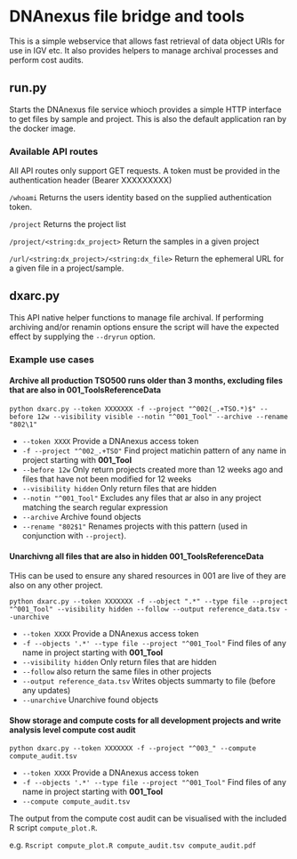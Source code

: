# DNAnexus file bridge and tools

This is a simple webservice that allows fast retrieval of data object URIs for use in IGV etc.
It also provides helpers to manage archival processes and perform cost audits.
## run.py
Starts the DNAnexus file service whioch provides a simple HTTP interface to get files by sample and project.
This is also the default application ran by the docker image.

### Available API routes
All API routes only support GET requests.
A token must be provided in the authentication header (Bearer XXXXXXXXX)

`/whoami` Returns the users identity based on the supplied authentication token.

`/project` Returns the project list

`/project/<string:dx_project>` Return the samples in a given project

`/url/<string:dx_project>/<string:dx_file>` Return the ephemeral URL for a given file in a project/sample.

## dxarc.py
This API native helper functions to manage file archival.
If performing archiving and/or renamin options ensure the script will have the expected effect by supplying the `--dryrun` option.

### Example use cases
#### Archive all production TSO500 runs older than 3 months, excluding files that are also in 001_ToolsReferenceData

`python dxarc.py --token XXXXXXX -f --project "^002(_.+TSO.*)$" --before 12w --visibility visible --notin "^001_Tool" --archive --rename "802\1"`

- `--token XXXX` Provide a DNAnexus access token
- `-f --project "^002_.+TSO"` Find project matichin pattern of any name in project starting with __001_Tool__
- `--before 12w` Only return projects created more than 12 weeks ago and files that have not been modified for 12 weeks
- `--visibility hidden` Only return files that are hidden
- `--notin "^001_Tool"` Excludes any files that ar also in any project matching the search regular expression
- `--archive` Archive found objects
- `--rename "802$1"` Renames projects with this pattern (used in conjunction with `--project`).

#### Unarchivng all files that are also in hidden 001_ToolsReferenceData 
THis can be used to ensure any shared resources in 001 are live of they are also on any other project.

`python dxarc.py --token XXXXXXX -f --object ".*" --type file --project "^001_Tool" --visibility hidden --follow --output reference_data.tsv --unarchive`

- `--token XXXX` Provide a DNAnexus access token
- `-f --objects '.*' --type file --project "^001_Tool"` Find files of any name in project starting with __001_Tool__
- `--visibility hidden` Only return files that are hidden
- `--follow` also return the same files in other projects
- `--output reference_data.tsv` Writes objects summarty to file (before any updates)
- `--unarchive` Unarchive found objects

#### Show storage and compute costs for all development projects and write analysis level compute cost audit

`python dxarc.py --token XXXXXXX -f --project "^003_" --compute compute_audit.tsv`

- `--token XXXX` Provide a DNAnexus access token
- `-f --objects '.*' --type file --project "^001_Tool"` Find files of any name in project starting with __001_Tool__
- `--compute compute_audit.tsv`

The output from the compute cost audit can be visualised with the included R script `compute_plot.R`.

e.g. `Rscript compute_plot.R compute_audit.tsv compute_audit.pdf`
